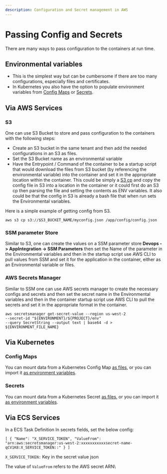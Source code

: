 ```yaml
---
description: Configuration and Secret management in AWS
---
```


# Passing Config and Secrets

There are many ways to pass configuration to the containers at run time.

## **Environmental variables**

* This is the simplest way but can be cumbersome if there are too many configurations, especially files and certificates.
* In Kubernetes you also have the option to populate environment variables from [Config Maps](setting-environment-variables-from-config.md#setting-environment-variables-from-a-kubernetes-configmap) or [Secrets](setting-environment-variables-from-config.md#setting-environment-variables-from-a-kubernetes-secret).

## **Via AWS Services**

### S3

One can use S3 Bucket to store and pass configuration to the containers with the following steps:

* Create an S3 bucket in the same tenant and then add the needed configurations in an S3 as files.
* Set the S3 Bucket name as an environmental variable
* Have the Entrypoint / Command of the container to be a startup script that would download the files from S3 bucket (by referencing the environmental variable) into the container and set it in the appropriate location within the container. This could be simply a [S3 cp](https://awscli.amazonaws.com/v2/documentation/api/latest/reference/s3/cp.html) and copy the config file in S3 into a location in the container or it could first do an S3 cp then parsing the file and setting the contents as ENV variables. It also could be that the config in S3 is already a bash file that when run sets the Environmental variables.

Here is a simple example of getting config from S3.&#x20;

```
aws s3 cp s3://$S3_BUCKET_NAME/myconfig.json /app/config/config.json
```

### SSM parameter Store

Similar to S3, one can create the values on a SSM parameter store **Devops -> AppIntegration -> SSM Parameters** then set the Name of the parameter in the Environmental variables and then in the startup script use AWS CLI to pull values from SSM and set it for the application in the container, either as an Environmental variable or files.

### **AWS Secrets Manager**

Similar to SSM one can use AWS secrets manager to create the necessary configs and secrets and then set the secret name in the Environmental variables and then in the container startup script use AWS CLI to pull the secrets and set it in the appropriate format in the container.

```
aws secretsmanager get-secret-value --region us-west-2 
--secret-id "${ENVIRONMENT}/${PROJECT}/env" 
--query SecretString --output text | base64 -d > ${ENVIRONMENT_FILE_NAME}
```

## Via Kubernetes

### Config Maps

You can mount data from a Kubernetes Config Map [as files](mounting-config-as-files.md#mount-a-kubernetes-configmap), or you can import it [as environment variables](setting-environment-variables-from-config.md#setting-environment-variables-from-a-kubernetes-configmap).

### Secrets

You can mount data from a Kubernetes Secret [as files](mounting-config-as-files.md#mount-a-kubernetes-secret), or you can import it [as environment variables](setting-environment-variables-from-config.md#setting-environment-variables-from-a-kubernetes-secret).

## Via ECS Services

In a ECS Task Definition In secrets fields, set the below config:

`[ { "Name": "X_SERVICE_TOKEN", "ValueFrom": "arn:aws:secretsmanager:us-west-2:xxxxxxxxxxxsecret-name-qCV1K8:X_SERVICE_TOKEN::" } ]`

`X_SERVICE_TOKEN:` Key in the secret value json

The value of `ValueFrom` refers to the AWS secret ARN\
